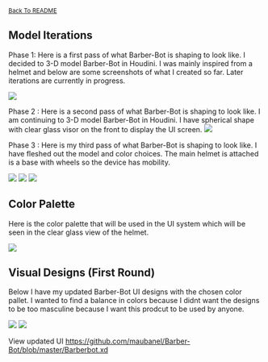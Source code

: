 <small>[Back To README](https://github.com/maubanel/Barber-Bot) </small>

## Model Iterations
Phase 1: Here is a first pass of what Barber-Bot is shaping to look like. I decided to 3-D model Barber-Bot in Houdini. I was mainly inspired from a helmet and below are some screenshots of what I created so far. Later iterations are currently in progress.

<img src="images/premodels.png">

Phase 2 : Here is a second pass of what Barber-Bot is shaping to look like. I am continuing to 3-D model Barber-Bot in Houdini. I have spherical shape with clear glass visor on the front to display the UI screen.
<img src="images/modelprogress.png">

Phase 3 : Here is my third pass of what Barber-Bot is shaping to look like. I have fleshed out the model and color choices. The main helmet is attached is a base with wheels so the device has mobility. 

<img src="images/updated1.png">
<img src="images/updated2.png">
<img src="images/updated3.png">

## Color Palette

Here is the color palette that will be used in the UI system which will be seen in the clear glass view of the helmet.

<img src="images/newpalette_1withfont.png">


## Visual Designs (First Round)
Below I have my updated Barber-Bot UI designs with the chosen color pallet. I wanted to find a balance in colors because I didnt want the designs to be too masculine because I want this prodcut to be used by anyone.

<img src="images/updatewirframe1.png">
<img src="images/updatewirframe2.png">

View updated UI
https://github.com/maubanel/Barber-Bot/blob/master/Barberbot.xd
